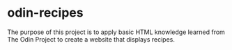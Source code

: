 # odin-recipes

The purpose of this project is to apply basic HTML knowledge learned from The Odin Project
to create a website that displays recipes.